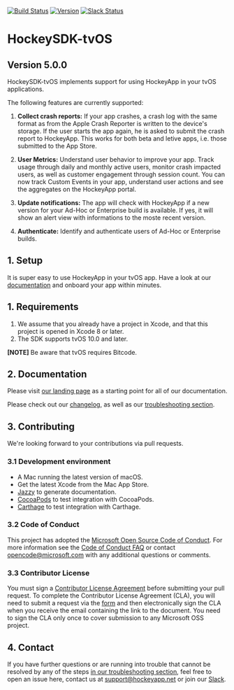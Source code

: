 [![Build Status](https://app.bitrise.io/app/15b9a1dcfda1cf1b/status.svg?token=n9IZGTdsHL_AsoavGsz1kw&branch=develop)](https://app.bitrise.io/app/15b9a1dcfda1cf1b)
[![Version](http://cocoapod-badges.herokuapp.com/v/HockeySDK-tvOS/badge.png)](http://cocoadocs.org/docsets/HockeySDK-tvOS)
[![Slack Status](https://slack.hockeyapp.net/badge.svg)](https://slack.hockeyapp.net)

# HockeySDK-tvOS

## Version 5.0.0

HockeySDK-tvOS implements support for using HockeyApp in your tvOS applications.

The following features are currently supported:

1. **Collect crash reports:** If your app crashes, a crash log with the same format as from the Apple Crash Reporter is written to the device's storage. If the user starts the app again, he is asked to submit the crash report to HockeyApp. This works for both beta and letive apps, i.e. those submitted to the App Store.

2. **User Metrics:** Understand user behavior to improve your app. Track usage through daily and monthly active users, monitor crash impacted users, as well as customer engagement through session count. You can now track Custom Events in your app, understand user actions and see the aggregates on the HockeyApp portal.

3. **Update notifications:** The app will check with HockeyApp if a new version for your Ad-Hoc or Enterprise build is available. If yes, it will show an alert view with informations to the moste recent version.

4. **Authenticate:** Identify and authenticate users of Ad-Hoc or Enterprise builds.

## 1. Setup
It is super easy to use HockeyApp in your tvOS app. Have a look at our [documentation](https://www.hockeyapp.net/help/sdk/tvos/5.0.0/index.html) and onboard your app within minutes.

<a id="requirements"></a> 
## 1. Requirements

1. We assume that you already have a project in Xcode, and that this project is opened in Xcode 8 or later.
2. The SDK supports tvOS 10.0 and later.

**[NOTE]** 
Be aware that tvOS requires Bitcode.

## 2. Documentation

Please visit [our landing page](https://www.hockeyapp.net/help/sdk/tvos/5.0.0/index.html) as a starting point for all of our documentation.

Please check out our [changelog](http://www.hockeyapp.net/help/sdk/tvos/5.0.0/changelog.html), as well as our [troubleshooting section](https://www.hockeyapp.net/help/sdk/tvos/5.0.0/installation--setup.html#troubleshooting).

## 3. Contributing

We're looking forward to your contributions via pull requests.

### 3.1 Development environment

* A Mac running the latest version of macOS.
* Get the latest Xcode from the Mac App Store.
* [Jazzy](https://github.com/realm/jazzy) to generate documentation.
* [CocoaPods](https://cocoapods.org/) to test integration with CocoaPods.
* [Carthage](https://github.com/Carthage/Carthage) to test integration with Carthage.

### 3.2 Code of Conduct

This project has adopted the [Microsoft Open Source Code of Conduct](https://opensource.microsoft.com/codeofconduct/). For more information see the [Code of Conduct FAQ](https://opensource.microsoft.com/codeofconduct/faq/) or contact [opencode@microsoft.com](mailto:opencode@microsoft.com) with any additional questions or comments.

### 3.3 Contributor License

You must sign a [Contributor License Agreement](https://cla.microsoft.com/) before submitting your pull request. To complete the Contributor License Agreement (CLA), you will need to submit a request via the [form](https://cla.microsoft.com/) and then electronically sign the CLA when you receive the email containing the link to the document. You need to sign the CLA only once to cover submission to any Microsoft OSS project. 

## 4. Contact

If you have further questions or are running into trouble that cannot be resolved by any of the steps [in our troubleshooting section](https://www.hockeyapp.net/help/sdk/tvos/5.0.0/installation--setup.html#troubleshooting), feel free to open an issue here, contact us at [support@hockeyapp.net](mailto:support@hockeyapp.net) or join our [Slack](https://slack.hockeyapp.net).
